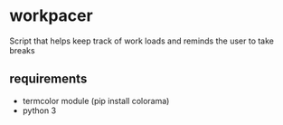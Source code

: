 # workpacer
Script that helps keep track of work loads and reminds the user to take breaks

## requirements
- termcolor module (pip install colorama)
- python 3
